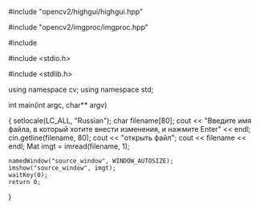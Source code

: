 #include "opencv2/highgui/highgui.hpp"

#include  "opencv2/imgproc/imgproc.hpp"

#include  <iostream>

#include  <stdio.h>

#include  <stdlib.h>

using namespace cv;
using namespace std;

int main(int argc, char** argv)

{
	setlocale(LC_ALL, "Russian");
	char filename[80];
	cout << "Введите имя файла, в который хотите внести изменения, и нажмите Enter" << endl;
	cin.getline(filename, 80);
	cout << "открыть файл";
	cout << filename << endl;
	Mat imgt = imread(filename, 1);

	namedWindow("source_window", WINDOW_AUTOSIZE);
	imshow("source_window", imgt);
	waitKey(0);
	return 0;

}
  
